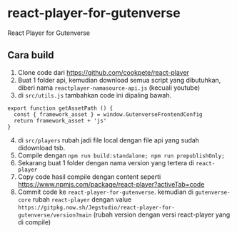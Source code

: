 # react-player-for-gutenverse
React Player for Gutenverse

## Cara build

1. Clone code dari https://github.com/cookpete/react-player
2. Buat 1 folder api, kemudian download semua script yang dibutuhkan, diberi nama ``reactplayer-namasource-api.js`` (kecuali youtube)
3. di ``src/utils.js`` tambahkan code ini dipaling bawah.
```
export function getAssetPath () {
  const { framework_asset } = window.GutenverseFrontendConfig
  return framework_asset + 'js'
}
```
4. di ``src/players`` rubah jadi file local dengan file api yang sudah didownload tsb.
5. Compile dengan `npm run build:standalone; npm run prepublishOnly;`
5. Sekarang buat 1 folder dengan nama version yang tertera di `react-player`
6. Copy code hasil compile dengan content seperti https://www.npmjs.com/package/react-player?activeTab=code
7. Commit code ke `react-player-for-gutenverse`. kemudian di `gutenverse-core` rubah `react-player` dengan value `https://gitpkg.now.sh/Jegstudio/react-player-for-gutenverse/version?main` (rubah version dengan versi react-player yang di compile)